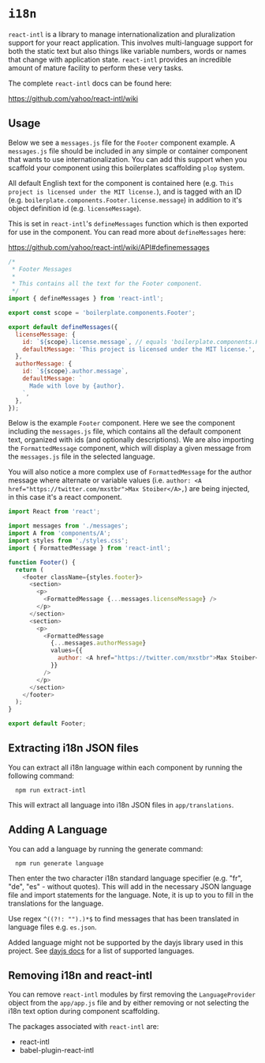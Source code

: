 # `i18n`

`react-intl` is a library to manage internationalization and pluralization support
for your react application. This involves multi-language support for both the static text but also things like variable numbers, words or names that change with application state. `react-intl` provides an incredible amount of mature facility to perform these very tasks.

The complete `react-intl` docs can be found here:

https://github.com/yahoo/react-intl/wiki

## Usage

Below we see a `messages.js` file for the `Footer` component example. A `messages.js` file should be included in any simple or container component that wants to use internationalization. You can add this support when you scaffold your component using this boilerplates scaffolding `plop` system.

All default English text for the component is contained here (e.g. `This project is licensed under the MIT license.`), and is tagged with an ID (e.g. `boilerplate.components.Footer.license.message`) in addition to it's object definition id (e.g. `licenseMessage`).

This is set in `react-intl`'s `defineMessages` function which is then exported for use in the component. You can read more about `defineMessages` here:

https://github.com/yahoo/react-intl/wiki/API#definemessages

```js
/*
 * Footer Messages
 *
 * This contains all the text for the Footer component.
 */
import { defineMessages } from 'react-intl';

export const scope = 'boilerplate.components.Footer';

export default defineMessages({
  licenseMessage: {
    id: `${scope}.license.message`, // equals 'boilerplate.components.Footer.license.message'
    defaultMessage: 'This project is licensed under the MIT license.',
  },
  authorMessage: {
    id: `${scope}.author.message`,
    defaultMessage: `
      Made with love by {author}.
    `,
  },
});
```

Below is the example `Footer` component. Here we see the component including the `messages.js` file, which contains all the default component text, organized with ids (and optionally descriptions). We are also importing the `FormattedMessage` component, which will display a given message from the `messages.js` file in the selected language.

You will also notice a more complex use of `FormattedMessage` for the author message where alternate or variable values (i.e. `author: <A href="https://twitter.com/mxstbr">Max Stoiber</A>,`) are being injected, in this case it's a react component.

```js
import React from 'react';

import messages from './messages';
import A from 'components/A';
import styles from './styles.css';
import { FormattedMessage } from 'react-intl';

function Footer() {
  return (
    <footer className={styles.footer}>
      <section>
        <p>
          <FormattedMessage {...messages.licenseMessage} />
        </p>
      </section>
      <section>
        <p>
          <FormattedMessage
            {...messages.authorMessage}
            values={{
              author: <A href="https://twitter.com/mxstbr">Max Stoiber</A>,
            }}
          />
        </p>
      </section>
    </footer>
  );
}

export default Footer;
```

## Extracting i18n JSON files

You can extract all i18n language within each component by running the following command:

```
  npm run extract-intl
```

This will extract all language into i18n JSON files in `app/translations`.

## Adding A Language

You can add a language by running the generate command:

```
  npm run generate language
```

Then enter the two character i18n standard language specifier (e.g. "fr", "de", "es" - without quotes). This will add in the necessary JSON language file and import statements for the language. Note, it is up to you to fill in the translations for the language.

Use regex `^((?!: "").)*$` to find messages that has been translated in language files e.g. `es.json`.

Added language might not be supported by the dayjs library used in this project. See [dayjs docs](https://day.js.org/docs/en/i18n/i18n) for a list of supported languages.

## Removing i18n and react-intl

You can remove `react-intl` modules by first removing the `LanguageProvider` object from the `app/app.js` file and by either removing or not selecting the i18n text option during component scaffolding.

The packages associated with `react-intl` are:

- react-intl
- babel-plugin-react-intl
